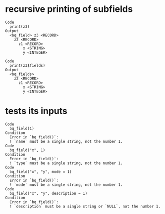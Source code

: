 # recursive printing of subfields

    Code
      print(z3)
    Output
      <bq_field> z3 <RECORD>
        z2 <RECORD>
          z1 <RECORD>
            x <STRING>
            y <INTEGER>
      
    Code
      print(z3$fields)
    Output
      <bq_fields>
        z2 <RECORD>
          z1 <RECORD>
            x <STRING>
            y <INTEGER>
      

# tests its inputs

    Code
      bq_field(1)
    Condition
      Error in `bq_field()`:
      ! `name` must be a single string, not the number 1.
    Code
      bq_field("x", 1)
    Condition
      Error in `bq_field()`:
      ! `type` must be a single string, not the number 1.
    Code
      bq_field("x", "y", mode = 1)
    Condition
      Error in `bq_field()`:
      ! `mode` must be a single string, not the number 1.
    Code
      bq_field("x", "y", description = 1)
    Condition
      Error in `bq_field()`:
      ! `description` must be a single string or `NULL`, not the number 1.

